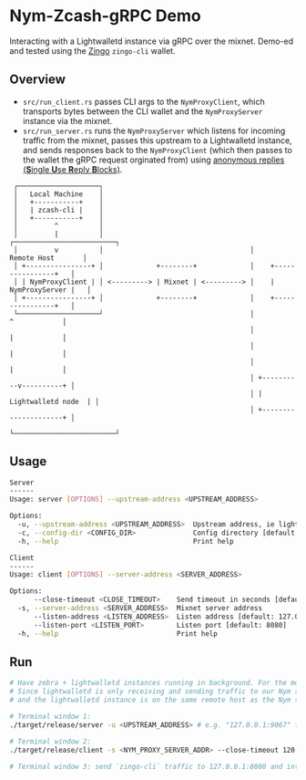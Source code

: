 # Nym-Zcash-gRPC Demo

Interacting with a Lightwalletd instance via gRPC over the mixnet. Demo-ed and tested using the [Zingo](https://github.com/zingolabs/zingolib?tab=readme-ov-file#zingo-cli) `zingo-cli` wallet.

## Overview
* `src/run_client.rs` passes CLI args to the `NymProxyClient`, which transports bytes between the CLI wallet and the `NymProxyServer` instance via the mixnet.
* `src/run_server.rs` runs the `NymProxyServer` which listens for incoming traffic from the mixnet, passes this upstream to a Lightwalletd instance, and sends responses back to the `NymProxyClient` (which then passes to the wallet the gRPC request orginated from) using [anonymous replies (**S**ingle **U**se **R**eply **B**locks)](https://nymtech.net/docs/architecture/traffic-flow.html#private-replies-using-surbs).
```
 ┌────────────────────┐                                                        
 │   Local Machine    │                                                        
 │   +-----------+    │                                                        
 │   | zcash-cli |    │                                                        
 │   +-----------+    │                                                        
 │         ^          │                                                        
 │         |          │                                    ┌─────────────────────────┐ 
 │         v          │                                    │       Remote Host       │ 
 │ +----------------+ │             +--------+             │    +----------------+   │ 
 │ | NymProxyClient | │ <---------> | Mixnet | <---------> │    | NymProxyServer |   │ 
 │ +----------------+ │             +--------+             │    +----------------+   │ 
 └────────────────────┘                                    │            ^            │ 
                                                           │            |            │ 
                                                           │            |            │ 
                                                           │            |            │ 
                                                           │ +----------v----------+ │ 
                                                           │ |  Lightwalletd node  | │ 
                                                           │ +---------------------+ │ 
                                                           └─────────────────────────┘ 
```
## Usage
```sh
Server
------
Usage: server [OPTIONS] --upstream-address <UPSTREAM_ADDRESS>

Options:
  -u, --upstream-address <UPSTREAM_ADDRESS>  Upstream address, ie lightwalletd address
  -c, --config-dir <CONFIG_DIR>              Config directory [default: /tmp/mixnet-client]
  -h, --help                                 Print help

Client
------
Usage: client [OPTIONS] --server-address <SERVER_ADDRESS>

Options:
      --close-timeout <CLOSE_TIMEOUT>    Send timeout in seconds [default: 10]
  -s, --server-address <SERVER_ADDRESS>  Mixnet server address
      --listen-address <LISTEN_ADDRESS>  Listen address [default: 127.0.0.1]
      --listen-port <LISTEN_PORT>        Listen port [default: 8080]
  -h, --help                             Print help
```

## Run
```sh
# Have zebra + lightwalletd instances running in background. For the moment you cannot run lightwalletd using the TLS certificate, as requests are coming to/from localhost and not the cert address.
# Since lightwalletd is only receiving and sending traffic to our Nym server instance on the same server, this is not too much of an issue for the moment as traffic is encrypted as it moves through the mixnet,
# and the lightwalletd instance is on the same remote host as the Nym server instance.

# Terminal window 1:
./target/release/server -u <UPSTREAM_ADDRESS> # e.g. "127.0.0.1:9067" the default lightwalletd listening address

# Terminal window 2:
./target/release/client -s <NYM_PROXY_SERVER_ADDR> --close-timeout 120

# Terminal window 3: send `zingo-cli` traffic to 127.0.0.1:8080 and interact as per usual
```
